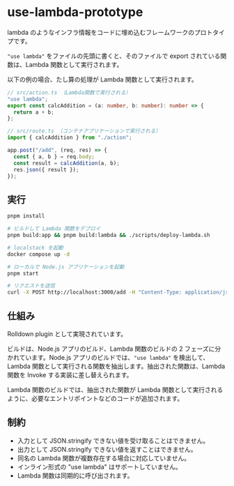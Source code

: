 # use-lambda-prototype

lambda のようなインフラ情報をコードに埋め込むフレームワークのプロトタイプです。

`"use lambda"` をファイルの先頭に書くと、そのファイルで export されている関数は、Lambda 関数として実行されます。

以下の例の場合、たし算の処理が Lambda 関数として実行されます。

```ts
// src/action.ts （Lambda関数で実行される）
"use lambda";
export const calcAddition = (a: number, b: number): number => {
  return a + b;
};

// src/route.ts （コンテナアプリケーションで実行される）
import { calcAddition } from "./action";

app.post("/add", (req, res) => {
  const { a, b } = req.body;
  const result = calcAddition(a, b);
  res.json({ result });
});
```

## 実行

```bash
pnpm install

# ビルドして Lambda 関数をデプロイ
pnpm build:app && pnpm build:lambda && ./scripts/deploy-lambda.sh

# localstack を起動
docker compose up -d

# ローカルで Node.js アプリケーションを起動
pnpm start

# リクエストを送信
curl -X POST http://localhost:3000/add -H "Content-Type: application/json" -d '{"a": 1, "b": 2}'
```

## 仕組み

Rolldown plugin として実現されています。

ビルドは、Node.js アプリのビルド、Lambda 関数のビルドの 2 フェーズに分かれています。Node.js アプリのビルドでは、`"use lambda"` を検出して、Lambda 関数として実行される関数を抽出します。抽出された関数は、Lambda 関数を Invoke する実装に差し替えられます。

Lambda 関数のビルドでは、抽出された関数が Lambda 関数として実行されるように、必要なエントリポイントなどのコードが追加されます。

## 制約

- 入力として JSON.stringify できない値を受け取ることはできません。
- 出力として JSON.stringify できない値を返すことはできません。
- 同名の Lambda 関数が複数存在する場合に対応していません。
- インライン形式の "use lambda" はサポートしていません。
- Lambda 関数は同期的に呼び出されます。
